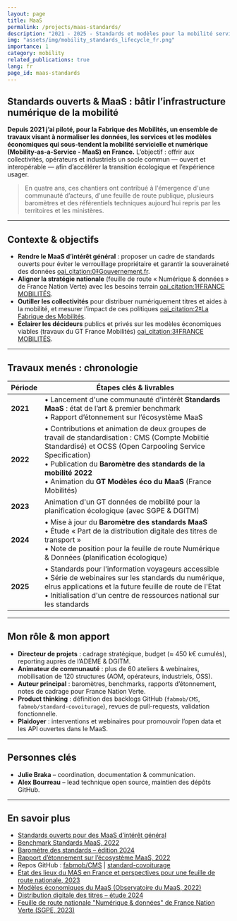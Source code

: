 ```yaml
---
layout: page
title: MaaS
permalink: /projects/maas-standards/
description: "2021 - 2025 - Standards et modèles pour la mobilité servicielle"
img: "assets/img/mobility_standards_lifecycle_fr.png"
importance: 1
category: mobility
related_publications: true
lang: fr
page_id: maas-standards
---
```


## Standards ouverts & MaaS : bâtir l’infrastructure numérique de la mobilité

**Depuis 2021 j’ai piloté, pour la Fabrique des Mobilités, un ensemble de travaux visant à normaliser les données, les services et les modèles économiques qui sous-tendent la mobilité servicielle et numérique  (Mobility-as-a-Service - MaaS) en France.**
L’objectif : offrir aux collectivités, opérateurs et industriels un socle commun — ouvert et interopérable — afin d’accélérer la transition écologique et l’expérience usager.

> En quatre ans, ces chantiers ont contribué à l'émergence d'une communauté d’acteurs, d'une feuille de route publique, plusieurs baromètres et des référentiels techniques aujourd’hui repris par les territoires et les ministères.

---

## Contexte & objectifs

* **Rendre le MaaS d’intérêt général** : proposer un cadre de standards ouverts pour éviter le verrouillage propriétaire et garantir la souveraineté des données  [oai_citation:0‡Gouvernement.fr](https://www.info.gouv.fr/grand-dossier/france-nation-verte/a-proposfeuille-de-route-numerique-donnees).
* **Aligner la stratégie nationale** (feuille de route « Numérique & données » de France Nation Verte) avec les besoins terrain  [oai_citation:1‡FRANCE MOBILITÉS](https://www.francemobilites.fr/outils/maas/groupes-travail/les-modeles-economiques-du-maas).
* **Outiller les collectivités** pour distribuer numériquement titres et aides à la mobilité, et mesurer l’impact de ces politiques  [oai_citation:2‡La Fabrique des Mobilités](https://wiki.lafabriquedesmobilites.fr/wiki/Communaut%C3%A9_autour_des_donn%C3%A9es_ouvertes).
* **Éclairer les décideurs** publics et privés sur les modèles économiques viables (travaux du GT France Mobilités)  [oai_citation:3‡FRANCE MOBILITÉS](https://www.francemobilites.fr/outils/ressources/maas-modeles-economiques).

---

## Travaux menés : chronologie

| Période | Étapes clés & livrables |
|---------|------------------------|
| **2021** | • Lancement d'une communauté d'intérêt **Standards MaaS** : état de l’art & premier benchmark  <br>• Rapport d’étonnement sur l’écosystème MaaS |
| **2022** | • Contributions et animation de deux groupes de travail de standardisation : CMS (Compte Mobiltié Standardisé) et OCSS (Open Carpooling Service Specification) <br>• Publication du **Baromètre des standards de la mobilité 2022** <br>• Animation du **GT Modèles éco du MaaS** (France Mobilités)|
| **2023** | Animation d'un GT données de mobilité pour la planification écologique (avec SGPE & DGITM) |
| **2024** | • Mise à jour du **Baromètre des standards MaaS** <br>• Étude « Part de la distribution digitale des titres de transport »   <br>• Note de position pour la feuille de route Numérique & Données (planification écologique) |
| **2025** | • Standards pour l'information voyageurs accessible <br>• Série de webinaires sur les standards du numérique, elrus applications et la future feuille de route de l'Etat <br>• Initialisation d'un centre de ressources national sur les standards |

---

## Mon rôle & mon apport

* **Directeur de projets** : cadrage stratégique, budget (≈ 450 k€ cumulés), reporting auprès de l’ADEME & DGITM.
* **Animateur de communauté** : plus de 60 ateliers & webinaires, mobilisation de 120 structures (AOM, opérateurs, industriels, OSS).
* **Auteur principal** : baromètres, benchmarks, rapports d’étonnement, notes de cadrage pour France Nation Verte.
* **Product thinking** : définition des backlogs GitHub (`fabmob/CMS`, `fabmob/standard-covoiturage`), revues de pull-requests, validation fonctionnelle.
* **Plaidoyer** : interventions et webinaires pour promouvoir l’open data et les API ouvertes dans le MaaS.

---

## Personnes clés

* **Julie Braka** – coordination, documentation & communication.
* **Alex Bourreau** – lead technique open source, maintien des dépôts GitHub.

---

## En savoir plus

* [Standards ouverts pour des MaaS d’intérêt général](https://wiki.lafabriquedesmobilites.fr/wiki/Standards_Ouverts_pour_des_MaaS_d%27int%C3%A9r%C3%AAt_g%C3%A9n%C3%A9ral)
* [Benchmark Standards MaaS, 2022](https://wiki.lafabriquedesmobilites.fr/wiki/Benchmark_Standards_MaaS)
* [Baromètre des standards – édition 2024](https://wiki.lafabriquedesmobilites.fr/wiki/Barom%C3%A8tre_des_standards_de_la_mobilit%C3%A9_2024)
* [Rapport d’étonnement sur l’écosystème MaaS, 2022](https://wiki.lafabriquedesmobilites.fr/wiki/Rapport_d%27%C3%A9tonnement_sur_l%27%C3%A9cosyst%C3%A8me_MaaS)
* Repos GitHub : [fabmob/CMS](https://github.com/fabmob/CMS) | [standard-covoiturage](https://github.com/fabmob/standard-covoiturage)
* [État des lieux du MAS en France et perspectives pour une feuille de route nationale, 2023](https://wiki.lafabriquedesmobilites.fr/wiki/Etat_des_lieux_des_MAS_en_France)
* [Modèles économiques du MaaS (Observatoire du MaaS, 2022)](https://www.francemobilites.fr/outils/maas/groupes-travail/les-modeles-economiques-du-maas)
* [Distribution digitale des titres – étude 2024](https://wiki.lafabriquedesmobilites.fr/wiki/Etude_sur_la_part_de_la_distribution_digitale_des_titres_de_transport)
* [Feuille de route nationale "Numérique & données" de France Nation Verte (SGPE, 2023)](https://www.info.gouv.fr/grand-dossier/france-nation-verte/a-proposfeuille-de-route-numerique-donnees)
